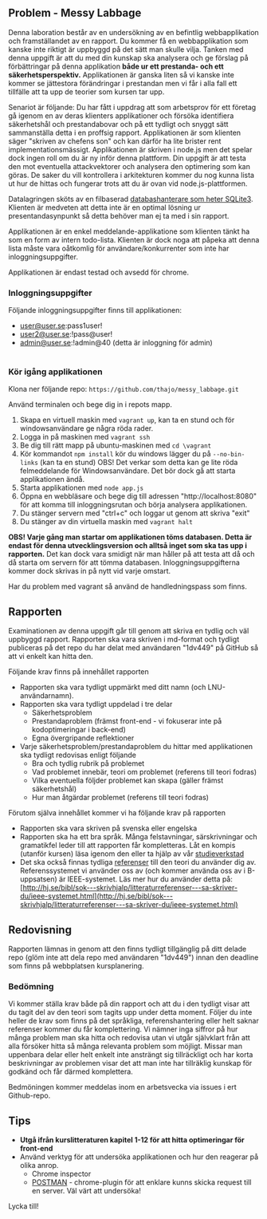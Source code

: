 ## Problem - Messy Labbage
Denna laboration består av en undersökning av en befintlig webbapplikation och framställandet av en rapport. Du kommer få en webbapplikation som kanske inte riktigt är uppbyggd på det sätt man skulle vilja. Tanken med denna uppgift är att du med din kunskap ska analysera och ge förslag på förbättringar på denna applikation **både ur ett prestanda- och ett säkerhetsperspektiv.** Applikationen är ganska liten så vi kanske inte kommer se jättestora förändringar i prestandan men vi får i alla fall ett tillfälle att ta upp de teorier som kursen tar upp.

Senariot är följande: Du har fått i uppdrag att som arbetsprov för ett företag gå igenom en av deras klienters applikationer och försöka identifiera säkerhetshål och prestandabovar och på ett tydligt och snyggt sätt sammanställa detta i en proffsig rapport. Applikationen är som klienten säger "skriven av chefens son" och kan därför ha lite brister rent implementationsmässigt. Applikationen är skriven i node.js men det spelar dock ingen roll om du är ny inför denna plattform. Din uppgift är att testa den mot eventuella attackvektorer och analysera den optimering som kan göras. De saker du vill kontrollera i arkitekturen kommer du nog kunna lista ut hur de hittas och fungerar trots att du är ovan vid node.js-plattformen.

Datalagringen sköts av en filbaserad [databashanterare som heter SQLite3](https://www.sqlite.org/). Klienten är medveten att detta inte är en optimal lösning ur presentandasynpunkt så detta behöver man ej ta med i sin rapport.

Applikationen är en enkel meddelande-applikatione som klienten tänkt ha som en form av intern todo-lista. Klienten är dock noga att påpeka att denna lista måste vara oåtkomlig för användare/konkurrenter som inte har inloggningsuppgifter.

Applikationen är endast testad och avsedd för chrome.

### Inloggningsuppgifter

Följande inloggningsuppgifter finns till applikationen:
* user@user.se:pass1user!
* user2@user.se:!pass@user!
* admin@user.se:!admin@40  (detta är inloggning för admin)
<br /><br />
### Kör igång applikationen
Klona ner följande repo: ```https://github.com/thajo/messy_labbage.git```

Använd terminalen och bege dig in i repots mapp.

1. Skapa en virtuell maskin med ```vagrant up```, kan ta en stund och för windowsanvändare ge några röda rader.
2. Logga in på maskinen med ```vagrant ssh```
3. Be dig till rätt mapp på ubuntu-maskinen med ```cd \vagrant```
4. Kör kommandot ```npm install``` kör du windows lägger du på ```--no-bin-links``` (kan ta en stund) OBS! Det verkar som detta kan ge lite röda felmeddelande för Windowsanvändare. Det bör dock gå att starta applikationen ändå.
5. Starta applikationen med ```node app.js```
6. Öppna en webbläsare och bege dig till adressen "http://localhost:8080" för att komma till inloggningsrutan och börja analysera applikationen.
7. Du stänger servern med "ctrl+c" och loggar ut genom att skriva "exit"
8. Du stänger av din virtuella maskin med ```vagrant halt```

**OBS! Varje gång man startar om applikationen töms databasen. Detta är endast för denna utvecklingsversion och alltså inget som ska tas upp i rapporten.** Det kan dock vara smidigt när man håller på att testa att då och då starta om servern för att tömma databasen. Inloggningsuppgifterna kommer dock skrivas in på nytt vid varje omstart.

Har du problem med vagrant så använd de handledningspass som finns.

## Rapporten
Examinationen av denna uppgift går till genom att skriva en tydlig och väl uppbyggd rapport. Rapporten ska vara skriven i md-format och tydligt publiceras på det repo du har delat med användaren "1dv449" på GitHub så att vi enkelt kan hitta den.

Följande krav finns på innehållet rapporten

* Rapporten ska vara tydligt uppmärkt med ditt namn (och LNU-användarnamn).
* Rapporten ska vara tydligt uppdelad i tre delar
  * Säkerhetsproblem
  * Prestandaproblem (främst front-end - vi fokuserar inte på kodoptimeringar i back-end)
  * Egna övergripande reflektioner
* Varje säkerhetsproblem/prestandaproblem du hittar med applikationen ska tydligt redovisas enligt följande
  * Bra och tydlig rubrik på problemet
  * Vad problemet innebär, teori om problemet (referens till teori fodras)
  * Vilka eventuella följder problemet kan skapa (gäller främst säkerhetshål)
  * Hur man åtgärdar problemet (referens till teori fodras)

Förutom själva innehållet kommer vi ha följande krav på rapporten
* Rapporten ska vara skriven på svenska eller engelska
* Rapporten ska ha ett bra språk. Många felstavningar, särskrivningar och gramatikfel leder till att rapporten får kompletteras. Låt en kompis (utanför kursen) läsa igenom den eller ta hjälp av vår [studieverkstad](http://lnu.se/ub/studieverkstaden)
* Det ska också finnas tydliga [referenser](http://lnu.se/ub/sok-och-skrivhjalp/skriva-referenser) till den teori du använder dig av. Referenssystemet vi använder oss av (och kommer använda oss av i B-uppsatsen) är IEEE-systemet. Läs mer hur du använder detta på: [http://hj.se/bibl/sok---skrivhjalp/litteraturreferenser---sa-skriver-du/ieee-systemet.html](http://hj.se/bibl/sok---skrivhjalp/litteraturreferenser---sa-skriver-du/ieee-systemet.html)

## Redovisning
Rapporten lämnas in genom att den finns tydligt tillgänglig på ditt delade repo (glöm inte att dela repo med användaren "1dv449") innan den deadline som finns på webbplatsen kursplanering.

### Bedömning
Vi kommer ställa krav både på din rapport och att du i den tydligt visar att du tagit del av den teori som tagits upp under detta moment. Följer du inte heller de krav som finns på det språkliga, referenshantering eller helt saknar referenser kommer du får komplettering. Vi nämner inga siffror på hur många problem man ska hitta och redovisa utan vi utgår självklart från att alla försöker hitta så många relevanta problem som möjligt. Missar man uppenbara delar eller helt enkelt inte ansträngt sig tillräckligt och har korta beskrivningar av problemen visar det att man inte har tillräklig kunskap för godkänd och får därmed komplettera.

Bedmöningen kommer meddelas inom en arbetsvecka via issues i ert Github-repo.

## Tips
* **Utgå ifrån kurslitteraturen kapitel 1-12 för att hitta optimeringar för front-end**
* Använd verktyg för att undersöka applikationen och hur den reagerar på olika anrop.
  * Chrome inspector
  * [POSTMAN](https://chrome.google.com/webstore/detail/postman/fhbjgbiflinjbdggehcddcbncdddomop) - chrome-plugin för att enklare kunns skicka request till en server. Väl värt att undersöka!

Lycka till!
